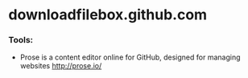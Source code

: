 # downloadfilebox.github.com

### Tools:
- Prose is a content editor online for GitHub, designed for managing websites http://prose.io/
